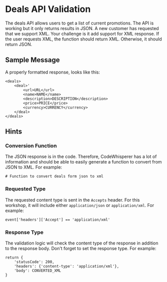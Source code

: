 # Deals API Validation

The deals API allows users to get a list of current promotions. The API is working but it only returns results in JSON. A new customer has requested that we support XML. Your challenge is it add support for XML response. If the user requests XML, the function should return XML. Otherwise, it should return JSON.

## Sample Message

A properly formatted response, looks like this:

```
<deals>
    <deal>'
        <url>URL</url>
        <name>NAME</name>
        <description>DESCRIPTION</description>
        <price>PRICE</price>
        <currency>CURRENCY</currency>
    </deal>
</deals>
```

## Hints 

### Conversion Function 

The JSON response is in the code. Therefore, CodeWhisperer has a lot of information and should be able to easily generate a function to convert from JSON to XML. For example: 

```
# Function to convert deals form json to xml
```

### Requested Type

The requested content type is sent in the `Accepts` header. For this workshop, it will include either `application/json` or `application/xml`. For example:

```
event['headers']['Accept'] == 'application/xml'
```

### Response Type

The validation logic will check the content type of the response in addition to the response body. Don't forget to set the response type. For example:

```
return {
    'statusCode': 200,
    'headers': {'content-type': 'application/xml'},
    'body': CONVERTED_XML
}
```
